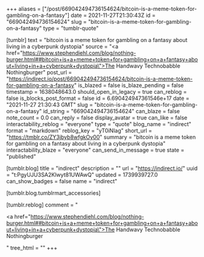 +++
aliases = ["/post/669042494736154624/bitcoin-is-a-meme-token-for-gambling-on-a-fantasy"]
date = 2021-11-27T21:30:43Z
id = "669042494736154624"
slug = "bitcoin-is-a-meme-token-for-gambling-on-a-fantasy"
type = "tumblr-quote"

[tumblr]
text = "bitcoin is a meme token for gambling on a fantasy about living in a cyberpunk dystopia"
source = "<a href=\"https://www.stephendiehl.com/blog/nothing-burger.html##bitcoin+is+a+meme+token+for+gambling+on+a+fantasy+about+living+in+a+cyberpunk+dystopia\">The Handwavy Technobabble Nothingburger</a>"
post_url = "https://indirect.io/post/669042494736154624/bitcoin-is-a-meme-token-for-gambling-on-a-fantasy"
is_blazed = false
is_blaze_pending = false
timestamp = 1638048643.0
should_open_in_legacy = true
can_reblog = false
is_blocks_post_format = false
id = 6.690424947361546e+17
date = "2021-11-27 21:30:43 GMT"
slug = "bitcoin-is-a-meme-token-for-gambling-on-a-fantasy"
id_string = "669042494736154624"
can_blaze = false
note_count = 0.0
can_reply = false
display_avatar = true
can_like = false
interactability_reblog = "everyone"
type = "quote"
blog_name = "indirect"
format = "markdown"
reblog_key = "yT0iNlag"
short_url = "https://tmblr.co/ZY3jbyb8wfgkOy00"
summary = "bitcoin is a meme token for gambling on a fantasy about living in a cyberpunk dystopia"
interactability_blaze = "everyone"
can_send_in_message = true
state = "published"

[tumblr.blog]
title = "indirect"
description = ""
url = "https://indirect.io/"
uuid = "t:PgyUJU3SA2Klwyt81UWAwQ"
updated = 1739939727.0
can_show_badges = false
name = "indirect"

[tumblr.blog.tumblrmart_accessories]

[tumblr.reblog]
comment = "<p><a href=\"https://www.stephendiehl.com/blog/nothing-burger.html##bitcoin+is+a+meme+token+for+gambling+on+a+fantasy+about+living+in+a+cyberpunk+dystopia\">The Handwavy Technobabble Nothingburger</a></p>"
tree_html = ""
+++
